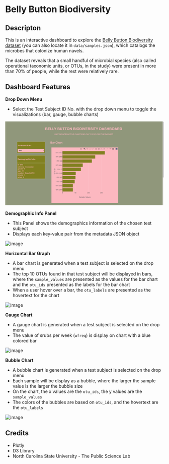 # Belly Button Biodiversity

## Descripton

This is an interactive dashboard to explore the [Belly Button Biodiversity dataset](https://github.com/yeyanwang/belly-button-challenge/blob/main/data/samples.json) (you can also locate it in `data/samples.json`), which catalogs the microbes that colonize human navels.

The dataset reveals that a small handful of microbial species (also called operational taxonomic units, or OTUs, in the study) were present in more than 70% of people, while the rest were relatively rare.

## Dashboard Features

  **Drop Down Menu**
  - Select the Test Subject ID No. with the drop down menu to toggle the visualizations (bar, gauge, bubble charts)
  
 ![Alt text](barchart.png)


  **Demographic Info Panel**
  - This Panel shows the demographics information of the chosen test subject
  - Displays each key-value pair from the metadata JSON object
  
  ![image](https://user-images.githubusercontent.com/120543690/228076627-779d17d1-0bb4-44ee-840a-d36f73333095.png)
  
  **Horizontal Bar Graph**
  - A bar chart is generated when a test subject is selected on the drop menu
  - The top 10 OTUs found in that test subject will be displayed in bars, where the `sample_values` are presented as the values for the bar chart and the `otu_ids` presented as the labels for the bar chart
  - When a user hover over a bar, the `otu_labels` are presented as the hovertext for the chart

  ![image](https://user-images.githubusercontent.com/120543690/228087350-6de39095-ea04-4f66-86bb-704c2c0f7d2a.png)

  **Gauge Chart**
  - A gauge chart is generated when a test subject is selected on the drop menu
  - The value of srubs per week (`wfreq`) is display on chart with a blue colored bar
  
  ![image](https://user-images.githubusercontent.com/120543690/228087424-f4cecd1f-2618-4177-a9e9-3aecbce3b1c0.png)

  **Bubble Chart**
  - A bubble chart is generated when a test subject is selected on the drop menu
  - Each sample will be display as a bubble, where the larger the sample value is the larger the bubble size
  - On the chart, the x values are the `otu_ids`, the y values are the `sample_values`
  - The colors of the bubbles are based on `otu_ids`, and the hovertext are the `otu_labels`

  ![image](https://user-images.githubusercontent.com/120543690/228077023-f328f606-b61c-4a6a-b3f8-01f1c5d9d189.png)

## Credits
- Plotly
- D3 Library
- North Carolina State University - The Public Science Lab
